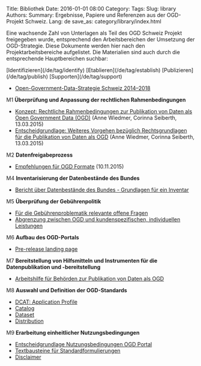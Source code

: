 Title: Bibliothek
Date: 2016-01-01 08:00
Category:
Tags:
Slug: library
Authors:
Summary: Ergebnisse, Papiere und Referenzen aus der OGD-Projekt Schweiz.
Lang: de
save_as: category/library/index.html


Eine wachsende Zahl von Unterlagen als Teil des OGD Schweiz Projekt freigegeben wurde, entsprechend den Arbeitsbereichen der Umsetzung der OGD-Strategie. Diese Dokumente werden hier nach den Projektarbeitsbereiche aufgelistet. Die Materialien sind auch durch die entsprechende Hauptbereichen suchbar:

<tags>
[Identifizieren](/de/tag/identify)
[Etablieren](/de/tag/establish)
[Publizieren](/de/tag/publish)
[Supporten](/de/tag/support)
</tags>

  - [Open-Government-Data-Strategie Schweiz 2014–2018](/de/library/ch-ogd-strategie)

M1 **Überprüfung und Anpassung der rechtlichen Rahmenbedingungen**

  - [Konzept: Rechtliche Rahmenbedingungen zur Publikation von Daten als Open Government Data (OGD)](/de/library/m1-rechtliche-rahmen) (Anne Wiedmer, Corinna Seiberth, 13.03.2015)
  - [Entscheidgrundlage: Weiteres Vorgehen bezüglich Rechtsgrundlagen für die Publikation von Daten als OGD](/de/library/m1-entscheid-rechtsgrundlagen) (Anne Wiedmer, Corinna Seiberth, 13.03.2015)

M2 **Datenfreigabeprozess**

  - [Empfehlungen für OGD Formate](/de/library/m2-ogd-formate) (10.11.2015)

<!-- M3 **Datenfreigabeplanung** -->

M4 **Inventarisierung der Datenbestände des Bundes**

  - [Bericht über Datenbestände des Bundes - Grundlagen für ein Inventar](/de/library/m4-datebestaende-bund)

M5 **Überprüfung der Gebührenpolitik**

  - [Für die Gebührenproblematik relevante offene Fragen](/de/library/m5-gebuehrenproblematik)
  - [Abgrenzung zwischen OGD und kundenspezifischen, individuellen Leistungen](/de/library/m5-abgrenzung-leistungen)

M6 **Aufbau des OGD-Portals**

  - [Pre-release landing page](http://ogdch.github.io)

M7 **Bereitstellung von Hilfsmitteln und Instrumenten für die Datenpublikation und -bereitstellung**

  - [Arbeitshilfe für Behörden zur Publikation von Daten als OGD](/de/library/m7-recht-arbeitshilfe)

M8 **Auswahl und Definition der OGD-Standards**

  - [DCAT: Application Profile](/de/library/m8-dcat-application-en)
  - [Catalog](/de/library/m8-catalog)
  - [Dataset](/de/library/m8-dataset)
  - [Distribution](/de/library/m8-distribution)

M9 **Erarbeitung einheitlicher Nutzungsbedingungen**

  - [Entscheidgrundlage Nutzungsbedingungen OGD Portal](/de/library/m9-entscheid-nutzungsbedingungen)
  - [Textbausteine für Standardformulierungen](/de/library/m9-standardformulierungen)
  - [Disclaimer](/de/library/m9-disclaimer)

<!--
M10 Erarbeitung eines OGD-Kooperationsmodells

M11 Dialog mit den OGD-Anwendern

M12 Bekanntmachung des Datenangebots in der Öffentlichkeit

M13 Evaluation der Wirkung von OGD
-->
